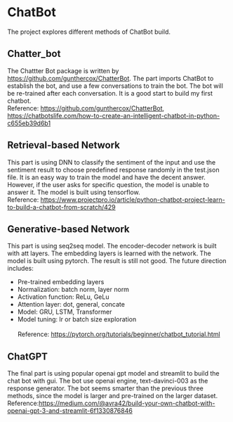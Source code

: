 # ChatBot
The project explores different methods of ChatBot build. 
## Chatter_bot
The Chattter Bot package is written by https://github.com/gunthercox/ChatterBot. The part imports ChatBot to establish the bot, and use a few conversations to train the bot. The bot will be re-trained after each conversation. It is a good start to build my first chatbot. \
Reference: https://github.com/gunthercox/ChatterBot, https://chatbotslife.com/how-to-create-an-intelligent-chatbot-in-python-c655eb39d6b1 

## Retrieval-based Network
This part is using DNN to classify the sentiment of the input and use the sentiment result to choose predefined response randomly in the test.json file. It is an easy way to train the model and have the decent answer. However, if the user asks for specific question, the model is unable to answer it. The model is built using tensorflow. \
Reference: https://www.projectpro.io/article/python-chatbot-project-learn-to-build-a-chatbot-from-scratch/429

## Generative-based Network
This part is using seq2seq model. The encoder-decoder network is built with att layers. The embedding layers is learned with the network. The model is built using pytorch. The result is still not good. The future direction includes:
* Pre-trained embedding layers
* Normalization: batch norm, layer norm
* Activation function: ReLu, GeLu 
* Attention layer: dot, general, concate
* Model: GRU, LSTM, Transformer
* Model tuning: lr or batch size exploration \
\
Reference: https://pytorch.org/tutorials/beginner/chatbot_tutorial.html

## ChatGPT
The final part is using popular openai gpt model and streamlit to build the chat bot with gui. The bot use openai engine, text-davinci-003 as the response generator. The bot seems smarter than the previous three methods, since the model is larger and pre-trained on the larger dataset. \
Reference:https://medium.com/@avra42/build-your-own-chatbot-with-openai-gpt-3-and-streamlit-6f1330876846
